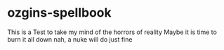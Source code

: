 # ozgins-spellbook
This is a Test to take my mind of the horrors of reality
Maybe it is time to burn it all down
nah, a nuke will do just fine
